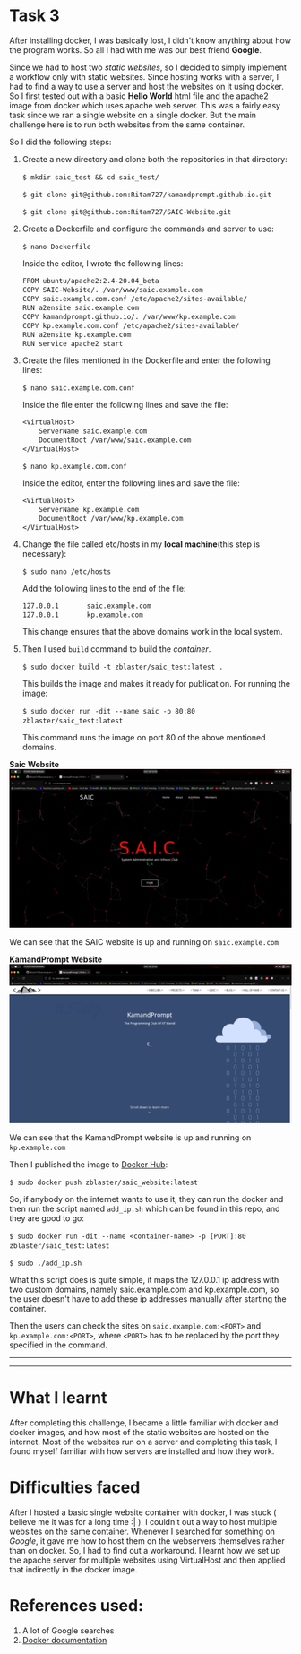 # Task 3
After installing docker, I was basically lost, I didn't know anything about how the program works. So all I had with me was our best friend **Google**.

Since we had to host two *static websites*, so I decided to simply implement a workflow only with static websites. Since hosting works with a server, I had to find a way to use a server and host the websites on it using docker. So I first tested out with a basic **Hello World** html file and the apache2 image from docker which uses apache web server. This was a fairly easy task since we ran a single website on a single docker. But the main challenge here is to run both websites  from the same container.

So I did the following steps:
1. Create a new directory and clone both the repositories in that directory:

    `$ mkdir saic_test && cd saic_test/`

    `$ git clone git@github.com:Ritam727/kamandprompt.github.io.git`

    `$ git clone git@github.com:Ritam727/SAIC-Website.git`
2. Create a Dockerfile and configure the commands and server to use:

    `$ nano Dockerfile`

    Inside the editor, I wrote the following lines:

    ```
    FROM ubuntu/apache2:2.4-20.04_beta
    COPY SAIC-Website/. /var/www/saic.example.com
    COPY saic.example.com.conf /etc/apache2/sites-available/
    RUN a2ensite saic.example.com
    COPY kamandprompt.github.io/. /var/www/kp.example.com
    COPY kp.example.com.conf /etc/apache2/sites-available/
    RUN a2ensite kp.example.com
    RUN service apache2 start
    ```
3. Create the files mentioned in the Dockerfile and enter the following lines:

    `$ nano saic.example.com.conf`

    Inside the file enter the following lines and save the file:
    
    ```
    <VirtualHost>
        ServerName saic.example.com
        DocumentRoot /var/www/saic.example.com
    </VirtualHost>
    ```

    `$ nano kp.example.com.conf`

    Inside the editor, enter the following lines and save the file:

    ```
    <VirtualHost>
        ServerName kp.example.com
        DocumentRoot /var/www/kp.example.com
    </VirtualHost>
    ```
4. Change the file called etc/hosts in my **local machine**(this step is necessary):

    `$ sudo nano /etc/hosts`

    Add the following lines to the end of the file:

    ```
    127.0.0.1       saic.example.com
    127.0.0.1       kp.example.com
    ```

    This change ensures that the above domains work in the local system.
5. Then I used `build` command to build the *container*.
    
    `$ sudo docker build -t zblaster/saic_test:latest .`

    This builds the image and makes it ready for publication. For running the image:

    `$ sudo docker run -dit --name saic -p 80:80 zblaster/saic_test:latest`

    This command runs the image on port 80 of the above mentioned domains.

**Saic Website**
![Saic Image](/images/task3_saic.png)

We can see that the SAIC website is up and running on `saic.example.com`

**KamandPrompt Website**
![KamandPrompt Image](/images/task3_kp.png)

We can see that the KamandPrompt website is up and running on `kp.example.com`

Then I published the image to [Docker Hub](https://hub.docker.com):

`$ sudo docker push zblaster/saic_website:latest`

So, if anybody on the internet wants to use it, they can run the docker and then run the script named `add_ip.sh` which can be found in this repo, and they are good to go:

`$ sudo docker run -dit --name <container-name> -p [PORT]:80 zblaster/saic_test:latest`

`$ sudo ./add_ip.sh`

What this script does is quite simple, it maps the 127.0.0.1 ip address with two custom domains, namely saic.example.com and kp.example.com, so the user doesn't have to add these ip addresses manually after starting the container.

Then the users can check the sites on `saic.example.com:<PORT>` and `kp.example.com:<PORT>`, where `<PORT>` has to be replaced by the port they specified in the command.


---
---


# What I learnt
After completing this challenge, I became a little familiar with docker and docker images, and how most of the static websites are hosted on the internet. Most of the websites run on a server and completing this task, I found myself familiar with how servers are installed and how they work.

# Difficulties faced
After I hosted a basic single website container with docker, I was stuck ( believe me it was for a long time :| ). I couldn't out a way to host multiple websites on the same container. Whenever I searched for something on *Google*, it gave me how to host them on the webservers themselves rather than on docker. So, I had to find out a workaround. I learnt how we set up the apache server for multiple websites using VirtualHost and then applied that indirectly in the docker image.

# References used:
1. A lot of Google searches
2. [Docker documentation](https://docs.docker.com)
